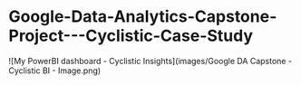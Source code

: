 # Google-Data-Analytics-Capstone-Project---Cyclistic-Case-Study

![My PowerBI dashboard - Cyclistic Insights](images/Google DA Capstone - Cyclistic BI - Image.png)

